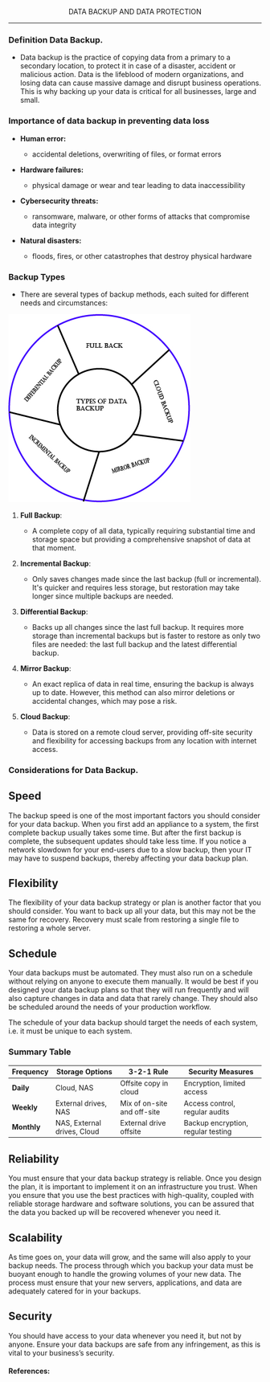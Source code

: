 <p align="center" width="100%">
DATA BACKUP AND DATA PROTECTION

  
  ---

  ### Definition Data Backup.

+ Data backup is the practice of copying data from a primary to a secondary location, to protect it in case of a disaster, accident or malicious action. Data is the lifeblood of modern organizations, and losing data can cause massive damage and disrupt business operations. This is why backing up your data is critical for all businesses, large and small.

### Importance of data backup in preventing data loss

+ **Human error:** 

  - accidental deletions, overwriting of files, or format errors
+ **Hardware failures:** 

  - physical damage or wear and tear leading to data inaccessibility
+ **Cybersecurity threats:** 

  - ransomware, malware, or other forms of attacks that compromise data integrity
+ **Natural disasters:** 

  - floods, fires, or other catastrophes that destroy physical hardware

### Backup Types

  - There are several types of backup methods, each suited for different needs and circumstances:
  
  ![The types of data backup](/images/Types-of-data-backup.jpg)



1.  **Full Backup**:

    - A complete copy of all data, typically requiring substantial time and storage space but providing a comprehensive snapshot of data at that moment.
   
3.  **Incremental Backup**:

    - Only saves changes made since the last backup (full or incremental). It's quicker and requires less storage, but restoration may take longer since multiple backups are needed.

5.  **Differential Backup**: 

    - Backs up all changes since the last full backup. It requires more storage than incremental backups but is faster to restore as only two files are needed: the last full backup and the latest differential backup.

6.  **Mirror Backup**: 

    - An exact replica of data in real time, ensuring the backup is always up to date. However, this method can also mirror deletions or accidental changes, which may pose a risk.

7.  **Cloud Backup**: 

    - Data is stored on a remote cloud server, providing off-site security and flexibility for accessing backups from any location with internet access.

### Considerations for Data Backup.

## Speed
The backup speed is one of the most important factors you should consider for your data backup. When you first add an appliance to a system, the first complete backup usually takes some time. But after the first backup is complete, the subsequent updates should take less time. If you notice a network slowdown for your end-users due to a slow backup, then your IT may have to suspend backups, thereby affecting your data backup plan.

## Flexibility
The flexibility of your data backup strategy or plan is another factor that you should consider. You want to back up all your data, but this may not be the same for recovery. Recovery must scale from restoring a single file to restoring a whole server.

## Schedule
Your data backups must be automated. They must also run on a schedule without relying on anyone to execute them manually. It would be best if you designed your data backup plans so that they will run frequently and will also capture changes in data and data that rarely change. They should also be scheduled around the needs of your production workflow.

The schedule of your data backup should target the needs of each system, i.e. it must be unique to each system.

### Summary Table

| Frequency    | Storage Options      | 3-2-1 Rule              | Security Measures              |
|--------------|----------------------|-------------------------|--------------------------------|
| **Daily**    | Cloud, NAS           | Offsite copy in cloud   | Encryption, limited access     |
| **Weekly**   | External drives, NAS | Mix of on-site and off-site | Access control, regular audits |
| **Monthly**  | NAS, External drives, Cloud | External drive offsite | Backup encryption, regular testing |

## Reliability

You must ensure that your data backup strategy is reliable. Once you design the plan, it is important to implement it on an infrastructure you trust. When you ensure that you use the best practices with high-quality, coupled with reliable storage hardware and software solutions, you can be assured that the data you backed up will be recovered whenever you need it.

## Scalability
As time goes on, your data will grow, and the same will also apply to your backup needs. The process through which you backup your data must be buoyant enough to handle the growing volumes of your new data. The process must ensure that your new servers, applications, and data are adequately catered for in your backups.

## Security
You should have access to your data whenever you need it, but not by anyone. Ensure your data backups are safe from any infringement, as this is vital to your business’s security.

#### References:
